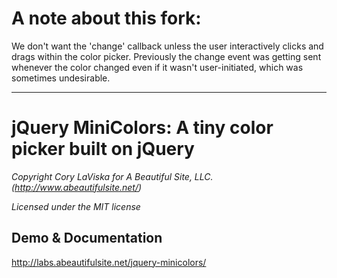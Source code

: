 # A note about this fork:
We don't want the 'change' callback unless the user interactively clicks and drags within the color picker. Previously the change event was getting sent whenever the color changed even if it wasn't user-initiated, which was sometimes undesirable.

***

# jQuery MiniColors: A tiny color picker built on jQuery

_Copyright Cory LaViska for A Beautiful Site, LLC. (http://www.abeautifulsite.net/)_

_Licensed under the MIT license_

## Demo & Documentation

http://labs.abeautifulsite.net/jquery-minicolors/
